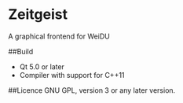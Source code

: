 # Zeitgeist
A graphical frontend for WeiDU

##Build
* Qt 5.0 or later
* Compiler with support for C++11

##Licence
GNU GPL, version 3 or any later version.
